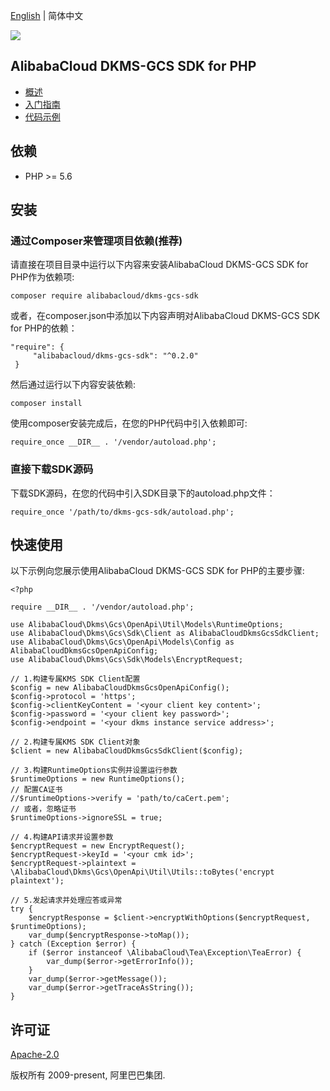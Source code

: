 [English](README.md) | 简体中文

![](https://aliyunsdk-pages.alicdn.com/icons/AlibabaCloud.svg)

## AlibabaCloud DKMS-GCS SDK for PHP

- [概述](https://help.aliyun.com/document_detail/311016.html)
- [入门指南](https://help.aliyun.com/document_detail/311368.html)
- [代码示例](/example)

## 依赖

- PHP >= 5.6

## 安装
### 通过Composer来管理项目依赖(推荐)
请直接在项目目录中运行以下内容来安装AlibabaCloud DKMS-GCS SDK for PHP作为依赖项:
```
composer require alibabacloud/dkms-gcs-sdk
```
或者，在composer.json中添加以下内容声明对AlibabaCloud DKMS-GCS SDK for PHP的依赖：
```
"require": {
     "alibabacloud/dkms-gcs-sdk": "^0.2.0"
 }
```
然后通过运行以下内容安装依赖:
```
composer install
```
使用composer安装完成后，在您的PHP代码中引入依赖即可:
```
require_once __DIR__ . '/vendor/autoload.php';
```

### 直接下载SDK源码
下载SDK源码，在您的代码中引入SDK目录下的autoload.php文件：
```
require_once '/path/to/dkms-gcs-sdk/autoload.php';
```

## 快速使用
以下示例向您展示使用AlibabaCloud DKMS-GCS SDK for PHP的主要步骤:
```
<?php

require __DIR__ . '/vendor/autoload.php';

use AlibabaCloud\Dkms\Gcs\OpenApi\Util\Models\RuntimeOptions;
use AlibabaCloud\Dkms\Gcs\Sdk\Client as AlibabaCloudDkmsGcsSdkClient;
use AlibabaCloud\Dkms\Gcs\OpenApi\Models\Config as AlibabaCloudDkmsGcsOpenApiConfig;
use AlibabaCloud\Dkms\Gcs\Sdk\Models\EncryptRequest;

// 1.构建专属KMS SDK Client配置
$config = new AlibabaCloudDkmsGcsOpenApiConfig();
$config->protocol = 'https';
$config->clientKeyContent = '<your client key content>';
$config->password = '<your client key password>';
$config->endpoint = '<your dkms instance service address>';

// 2.构建专属KMS SDK Client对象
$client = new AlibabaCloudDkmsGcsSdkClient($config);

// 3.构建RuntimeOptions实例并设置运行参数
$runtimeOptions = new RuntimeOptions();
// 配置CA证书
//$runtimeOptions->verify = 'path/to/caCert.pem';
// 或者，忽略证书
$runtimeOptions->ignoreSSL = true;

// 4.构建API请求并设置参数
$encryptRequest = new EncryptRequest();
$encryptRequest->keyId = '<your cmk id>';
$encryptRequest->plaintext = \AlibabaCloud\Dkms\Gcs\OpenApi\Util\Utils::toBytes('encrypt plaintext');

// 5.发起请求并处理应答或异常
try {
    $encryptResponse = $client->encryptWithOptions($encryptRequest, $runtimeOptions);
    var_dump($encryptResponse->toMap());
} catch (Exception $error) {
    if ($error instanceof \AlibabaCloud\Tea\Exception\TeaError) {
        var_dump($error->getErrorInfo());
    }
    var_dump($error->getMessage());
    var_dump($error->getTraceAsString());
}
```

## 许可证

[Apache-2.0](http://www.apache.org/licenses/LICENSE-2.0)

版权所有 2009-present, 阿里巴巴集团.
